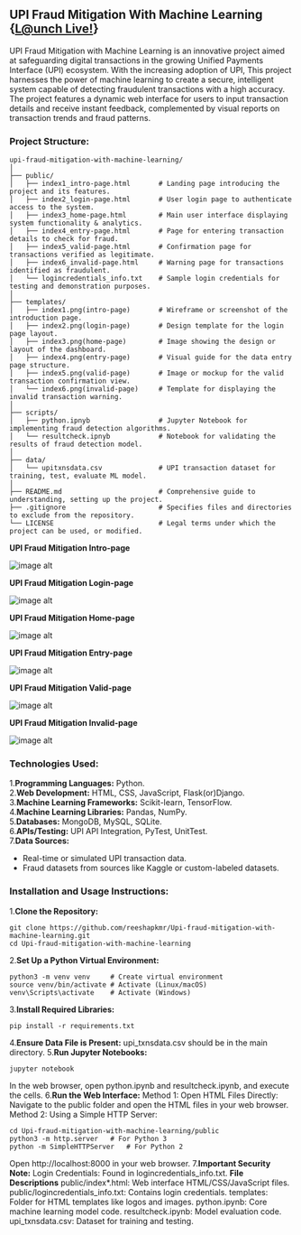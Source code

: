 ## UPI Fraud Mitigation With Machine Learning {[L@unch Live!](https://upi-fraud-mitigation-with-ml.netlify.app/)}

UPI Fraud Mitigation with Machine Learning is an innovative project aimed at safeguarding digital transactions in the growing Unified Payments Interface (UPI) ecosystem. With the increasing adoption of UPI, This project harnesses the power of machine learning to create a secure, intelligent system capable of detecting fraudulent transactions with a high accuracy. The project features a dynamic web interface for users to input transaction details and receive instant feedback, complemented by visual reports on transaction trends and fraud patterns.

### Project Structure:

```
upi-fraud-mitigation-with-machine-learning/
│
├── public/
│   ├── index1_intro-page.html       # Landing page introducing the project and its features.
│   ├── index2_login-page.html       # User login page to authenticate access to the system.
│   ├── index3_home-page.html        # Main user interface displaying system functionality & analytics.
│   ├── index4_entry-page.html       # Page for entering transaction details to check for fraud.
│   ├── index5_valid-page.html       # Confirmation page for transactions verified as legitimate.
│   ├── index6_invalid-page.html     # Warning page for transactions identified as fraudulent.
│   └── logincredentials_info.txt    # Sample login credentials for testing and demonstration purposes.
│
├── templates/
│   ├── index1.png(intro-page)       # Wireframe or screenshot of the introduction page.
│   ├── index2.png(login-page)       # Design template for the login page layout.
│   ├── index3.png(home-page)        # Image showing the design or layout of the dashboard.
│   ├── index4.png(entry-page)       # Visual guide for the data entry page structure.
│   ├── index5.png(valid-page)       # Image or mockup for the valid transaction confirmation view.
│   └── index6.png(invalid-page)     # Template for displaying the invalid transaction warning.
│
├── scripts/
│   ├── python.ipnyb                 # Jupyter Notebook for implementing fraud detection algorithms.
│   └── resultcheck.ipnyb            # Notebook for validating the results of fraud detection model.
│
├── data/
│   └── upitxnsdata.csv              # UPI transaction dataset for training, test, evaluate ML model.
│
├── README.md                        # Comprehensive guide to understanding, setting up the project.
├── .gitignore                       # Specifies files and directories to exclude from the repository.
└── LICENSE                          # Legal terms under which the project can be used, or modified.               
```

**UPI Fraud Mitigation Intro-page**

![image alt](https://github.com/reeshapkmr/Upi-fraud-mitigation-with-machine-learning/blob/bd635dc3a9bc7a37679bddc3943bae1ba6ed1a54/templates/UPI%20Fraud%20Mitigation%20Intro.png)

**UPI Fraud Mitigation Login-page**

![image alt](https://github.com/reeshapkmr/Upi-fraud-mitigation-with-machine-learning/blob/bd635dc3a9bc7a37679bddc3943bae1ba6ed1a54/templates/UPI%20Fraud%20Mitigation%20Login.png)

**UPI Fraud Mitigation Home-page**

![image alt](https://github.com/reeshapkmr/Upi-fraud-mitigation-with-machine-learning/blob/bd635dc3a9bc7a37679bddc3943bae1ba6ed1a54/templates/UPI%20Fraud%20Mitigation%20Home.png)

**UPI Fraud Mitigation Entry-page**

![image alt](https://github.com/reeshapkmr/Upi-fraud-mitigation-with-machine-learning/blob/bd635dc3a9bc7a37679bddc3943bae1ba6ed1a54/templates/UPI%20Fraud%20Mitigation%20Entry.png)

**UPI Fraud Mitigation Valid-page**

![image alt](https://github.com/reeshapkmr/Upi-fraud-mitigation-with-machine-learning/blob/bd635dc3a9bc7a37679bddc3943bae1ba6ed1a54/templates/UPI%20Fraud%20Mitigation%20Valid.png)

**UPI Fraud Mitigation Invalid-page**

![image alt](https://github.com/reeshapkmr/Upi-fraud-mitigation-with-machine-learning/blob/bd635dc3a9bc7a37679bddc3943bae1ba6ed1a54/templates/UPI%20Fraud%20Mitigation%20Invalid.png)

### Technologies Used:

1.**Programming Languages:** Python.  
2.**Web Development:** HTML, CSS, JavaScript, Flask(or)Django.  
3.**Machine Learning Frameworks:** Scikit-learn, TensorFlow.  
4.**Machine Learning Libraries:** Pandas, NumPy.  
5.**Databases:** MongoDB, MySQL, SQLite.  
6.**APIs/Testing:** UPI API Integration, PyTest, UnitTest.  
7.**Data Sources:**  
 - Real-time or simulated UPI transaction data.  
 - Fraud datasets from sources like Kaggle or custom-labeled datasets.

### Installation and Usage Instructions:

1.**Clone the Repository:**
```
git clone https://github.com/reeshapkmr/Upi-fraud-mitigation-with-machine-learning.git
cd Upi-fraud-mitigation-with-machine-learning
```
2.**Set Up a Python Virtual Environment:**
```
python3 -m venv venv     # Create virtual environment
source venv/bin/activate # Activate (Linux/macOS)
venv\Scripts\activate    # Activate (Windows)
```
3.**Install Required Libraries:**
```
pip install -r requirements.txt
```
4.**Ensure Data File is Present:** upi_txnsdata.csv should be in the main directory.
5.**Run Jupyter Notebooks:**
```
jupyter notebook
```
In the web browser, open python.ipynb and resultcheck.ipynb, and execute the cells.
6.**Run the Web Interface:**
Method 1: Open HTML Files Directly: 
Navigate to the public folder and open the HTML files in your web browser.
Method 2: Using a Simple HTTP Server:
```
cd Upi-fraud-mitigation-with-machine-learning/public
python3 -m http.server   # For Python 3
python -m SimpleHTTPServer   # For Python 2
```
Open http://localhost:8000 in your web browser.
7.**Important Security Note:**
Login Credentials: Found in logincredentials_info.txt.
**File Descriptions**
public/index*.html: Web interface HTML/CSS/JavaScript files.
public/logincredentials_info.txt: Contains login credentials.
templates: Folder for HTML templates like logos and images.
python.ipynb: Core machine learning model code.
resultcheck.ipynb: Model evaluation code.
upi_txnsdata.csv: Dataset for training and testing.



  


